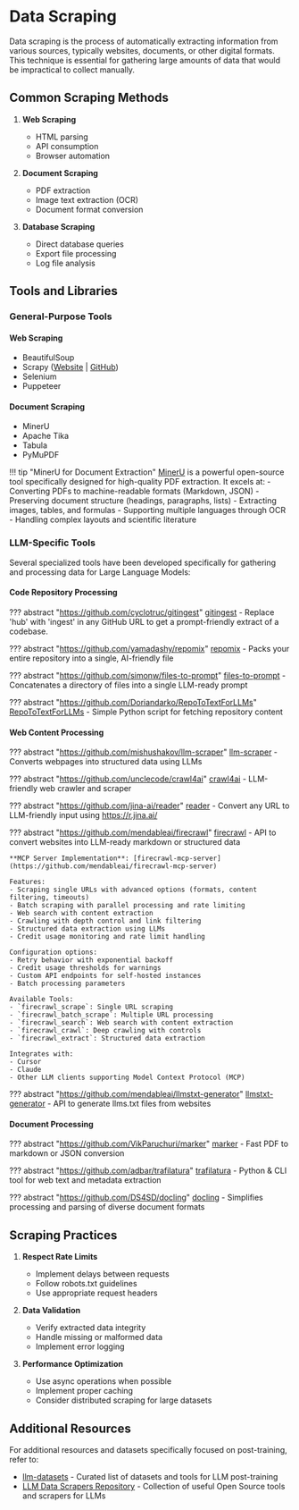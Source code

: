 # Data Scraping

Data scraping is the process of automatically extracting information from various sources, typically websites, documents, or other digital formats. This technique is essential for gathering large amounts of data that would be impractical to collect manually.

## Common Scraping Methods

1. **Web Scraping**
   - HTML parsing
   - API consumption
   - Browser automation
   
2. **Document Scraping**
   - PDF extraction
   - Image text extraction (OCR)
   - Document format conversion

3. **Database Scraping**
   - Direct database queries
   - Export file processing
   - Log file analysis

## Tools and Libraries

### General-Purpose Tools

#### Web Scraping
- BeautifulSoup
- Scrapy ([Website](https://scrapy.org/) | [GitHub](https://github.com/scrapy/scrapy))
- Selenium
- Puppeteer

#### Document Scraping
- MinerU
- Apache Tika
- Tabula
- PyMuPDF

!!! tip "MinerU for Document Extraction"
    [MinerU](https://github.com/opendatalab/MinerU) is a powerful open-source tool specifically designed for high-quality PDF extraction. It excels at:
    - Converting PDFs to machine-readable formats (Markdown, JSON)
    - Preserving document structure (headings, paragraphs, lists)
    - Extracting images, tables, and formulas
    - Supporting multiple languages through OCR
    - Handling complex layouts and scientific literature

### LLM-Specific Tools

Several specialized tools have been developed specifically for gathering and processing data for Large Language Models:

#### Code Repository Processing
??? abstract "https://github.com/cyclotruc/gitingest"
    [gitingest](https://github.com/cyclotruc/gitingest) - Replace 'hub' with 'ingest' in any GitHub URL to get a prompt-friendly extract of a codebase.

??? abstract "https://github.com/yamadashy/repomix"
    [repomix](https://github.com/yamadashy/repomix) - Packs your entire repository into a single, AI-friendly file

??? abstract "https://github.com/simonw/files-to-prompt"
    [files-to-prompt](https://github.com/simonw/files-to-prompt) - Concatenates a directory of files into a single LLM-ready prompt

??? abstract "https://github.com/Doriandarko/RepoToTextForLLMs"
    [RepoToTextForLLMs](https://github.com/Doriandarko/RepoToTextForLLMs) - Simple Python script for fetching repository content

#### Web Content Processing
??? abstract "https://github.com/mishushakov/llm-scraper"
    [llm-scraper](https://github.com/mishushakov/llm-scraper) - Converts webpages into structured data using LLMs

??? abstract "https://github.com/unclecode/crawl4ai"
    [crawl4ai](https://github.com/unclecode/crawl4ai) - LLM-friendly web crawler and scraper

??? abstract "https://github.com/jina-ai/reader"
    [reader](https://github.com/jina-ai/reader) - Convert any URL to LLM-friendly input using https://r.jina.ai/

??? abstract "https://github.com/mendableai/firecrawl"
    [firecrawl](https://github.com/mendableai/firecrawl) - API to convert websites into LLM-ready markdown or structured data
    
    **MCP Server Implementation**: [firecrawl-mcp-server](https://github.com/mendableai/firecrawl-mcp-server)
    
    Features:
    - Scraping single URLs with advanced options (formats, content filtering, timeouts)
    - Batch scraping with parallel processing and rate limiting
    - Web search with content extraction
    - Crawling with depth control and link filtering
    - Structured data extraction using LLMs
    - Credit usage monitoring and rate limit handling
    
    Configuration options:
    - Retry behavior with exponential backoff
    - Credit usage thresholds for warnings
    - Custom API endpoints for self-hosted instances
    - Batch processing parameters
    
    Available Tools:
    - `firecrawl_scrape`: Single URL scraping
    - `firecrawl_batch_scrape`: Multiple URL processing
    - `firecrawl_search`: Web search with content extraction
    - `firecrawl_crawl`: Deep crawling with controls
    - `firecrawl_extract`: Structured data extraction
    
    Integrates with:
    - Cursor
    - Claude
    - Other LLM clients supporting Model Context Protocol (MCP)

??? abstract "https://github.com/mendableai/llmstxt-generator"
    [llmstxt-generator](https://github.com/mendableai/llmstxt-generator) - API to generate llms.txt files from websites

#### Document Processing
??? abstract "https://github.com/VikParuchuri/marker"
    [marker](https://github.com/VikParuchuri/marker) - Fast PDF to markdown or JSON conversion

??? abstract "https://github.com/adbar/trafilatura"
    [trafilatura](https://github.com/adbar/trafilatura) - Python & CLI tool for web text and metadata extraction

??? abstract "https://github.com/DS4SD/docling"
    [docling](https://github.com/DS4SD/docling) - Simplifies processing and parsing of diverse document formats

## Scraping Practices

1. **Respect Rate Limits**
    - Implement delays between requests
    - Follow robots.txt guidelines
    - Use appropriate request headers

2. **Data Validation**
    - Verify extracted data integrity
    - Handle missing or malformed data
    - Implement error logging

3. **Performance Optimization**
    - Use async operations when possible
    - Implement proper caching
    - Consider distributed scraping for large datasets


## Additional Resources

For additional resources and datasets specifically focused on post-training, refer to:
- [llm-datasets](https://github.com/mlabonne/llm-datasets) - Curated list of datasets and tools for LLM post-training
- [LLM Data Scrapers Repository](https://github.com/patrickloeber/llm-data-scrapers) - Collection of useful Open Source tools and scrapers for LLMs
